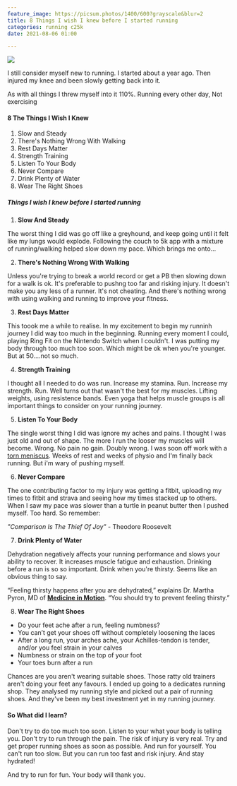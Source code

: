 ```yaml
---
feature_image: https://picsum.photos/1400/600?grayscale&blur=2
title: 8 Things I wish I knew before I started running
categories: running c25k
date: 2021-08-06 01:00

---
```

![](https://res.cloudinary.com/paddysplace/image/upload/v1628363292/c25k/8_Things_I_wish_I_knew_before_I_started_running_insta.png)

I still consider myself new to running. I started about a year ago. Then injured my knee and been slowly getting back into it.

As with all things I threw myself into it 110%. Running every other day, Not exercising

#### 8 The Things I Wish I Knew


1. Slow and Steady
2. There's Nothing Wrong With Walking
3. Rest Days Matter
4. Strength Training
5. Listen To Your Body
6. Never Compare
7. Drink Plenty of Water
8. Wear The Right Shoes

##### Things I wish I knew before I started running


1. **Slow And Steady**

The worst thing I did was go off like a greyhound, and keep going until it felt like my lungs would explode. Following the couch to 5k app with a mixture of running/walking helped slow down my pace. Which brings me onto...

2. **There's Nothing Wrong With Walking**

Unless you're trying to break a world record or get a PB then slowing down for a walk is ok. It's preferable to pushng too far and risking injury. It doesn't make you any less of a runner. It's not cheating. And there's nothing wrong with using walking and running to improve your fitness.

3. **Rest Days Matter**

This toook me a while to realise. In my excitement to begin my runninh journey I did way too much in the beginning. Running every moment I could, playing Ring Fit on the Nintendo Switch when I couldn't. I was putting my body through too much too soon. Which might be ok when you're younger. But at 50....not so much.

4. **Strength Training**

I thought all I needed to do was run. Increase my stamina. Run. Increase my strength. Run. Well turns out that wasn't the best for my muscles. Lifting weights, using resistence bands. Even yoga that helps muscle groups is all important things to consider on your running journey.

5. **Listen To Your Body**

The single worst thing I did was ignore my aches and pains. I thought I was just old and out of shape. The more I run the looser my muscles will become. Wrong. No pain no gain. Doubly wrong. I was soon off work with a [torn meniscus](https://www.webmd.com/pain-management/knee-pain/meniscus-tear-injury "torn meniscus"). Weeks of rest and weeks of physio and I'm finally back running. But i'm wary of pushing myself.

6. **Never Compare**

The one contributing factor to my injury was getting a fitbit, uploading my times to fitbit and strava and seeing how my times stacked up to others. When I saw my pace was slower than a turtle in peanut butter then I pushed myself. Too hard. So remember:

_"Comparison Is The Thief Of Joy"_ - Theodore Roosevelt

7. **Drink Plenty of Water**

Dehydration negatively affects your running performance and slows your ability to recover. It increases muscle fatigue and exhaustion. Drinking before a run is so so important. Drink when you're thirsty. Seems like an obvious thing to say. 

“Feeling thirsty happens after you are dehydrated,” explains Dr. Martha Pyron, MD of [**Medicine in Motion**](https://medinmotion.com/). “You should try to prevent feeling thirsty.”

8. **Wear The Right Shoes**

* Do your feet ache after a run, feeling numbness?
* You can’t get your shoes off without completely loosening the laces
* After a long run, your arches ache, your Achilles-tendon is tender, and/or you feel strain in your calves
* Numbness or strain on the top of your foot
* Your toes burn after a run

Chances are you aren't wearing suitable shoes. Those ratty old trainers aren't doing your feet any favours. I ended up going to a dedicates running shop. They analysed my running style and picked out a pair of running shoes. And they've been my best investment yet in my running journey.


#### So What did I learn?

Don't try to do too much too soon. Listen to your what your body is telling you. Don't try to run through the pain. The risk of injury is very real. Try and get proper running shoes as soon as possible. And run for yourself. You can't run too slow. But you can run too fast and risk injury. And stay hydrated!

And try to run for fun. Your body will thank you.
